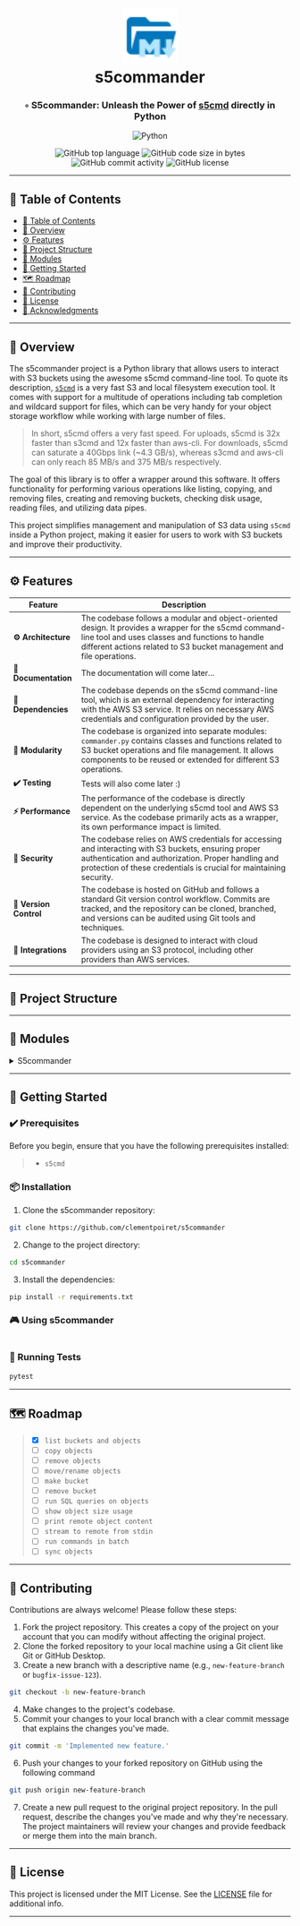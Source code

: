 <div align="center">
<h1 align="center">
<img src="https://raw.githubusercontent.com/PKief/vscode-material-icon-theme/ec559a9f6bfd399b82bb44393651661b08aaf7ba/icons/folder-markdown-open.svg" width="100" />
<br>s5commander
</h1>
<h3>◦ S5commander: Unleash the Power of <a href="https://github.com/peak/s5cmd" target="_blank">s5cmd</a> directly in Python</h3>

<p align="center">
<img src="https://img.shields.io/badge/Python-3776AB.svg?style&logo=Python&logoColor=white" alt="Python" />
</p>
<img src="https://img.shields.io/github/languages/top/clementpoiret/s5commander?style&color=5D6D7E" alt="GitHub top language" />
<img src="https://img.shields.io/github/languages/code-size/clementpoiret/s5commander?style&color=5D6D7E" alt="GitHub code size in bytes" />
<img src="https://img.shields.io/github/commit-activity/m/clementpoiret/s5commander?style&color=5D6D7E" alt="GitHub commit activity" />
<img src="https://img.shields.io/github/license/clementpoiret/s5commander?style&color=5D6D7E" alt="GitHub license" />
</div>

---

## 📒 Table of Contents
- [📒 Table of Contents](#-table-of-contents)
- [📍 Overview](#-overview)
- [⚙️ Features](#-features)
- [📂 Project Structure](#project-structure)
- [🧩 Modules](#modules)
- [🚀 Getting Started](#-getting-started)
- [🗺 Roadmap](#-roadmap)
- [🤝 Contributing](#-contributing)
- [📄 License](#-license)
- [👏 Acknowledgments](#-acknowledgments)

---


## 📍 Overview

The s5commander project is a Python library that allows users to interact with S3 buckets using the awesome s5cmd command-line tool.
To quote its description, [`s5cmd`](https://github.com/peak/s5cmd) is a very fast S3 and local filesystem execution tool.
It comes with support for a multitude of operations including tab completion and wildcard support for files, which can be very handy for your object storage workflow while working with large number of files.

> In short, s5cmd offers a very fast speed. For uploads, s5cmd is 32x faster than s3cmd and 12x faster than aws-cli. For downloads, s5cmd can saturate a 40Gbps link (~4.3 GB/s), whereas s3cmd and aws-cli can only reach 85 MB/s and 375 MB/s respectively.

The goal of this library is to offer a wrapper around this software.
It offers functionality for performing various operations like listing, copying, and removing files, creating and removing buckets, checking disk usage, reading files, and utilizing data pipes.

This project simplifies management and manipulation of S3 data using `s5cmd` inside a Python project, making it easier for users to work with S3 buckets and improve their productivity.

---

## ⚙️ Features

| Feature                | Description                           |
| ---------------------- | ------------------------------------- |
| **⚙️ Architecture**     | The codebase follows a modular and object-oriented design. It provides a wrapper for the s5cmd command-line tool and uses classes and functions to handle different actions related to S3 bucket management and file operations. |
| **📖 Documentation**   | The documentation will come later... |
| **🔗 Dependencies**    | The codebase depends on the s5cmd command-line tool, which is an external dependency for interacting with the AWS S3 service. It relies on necessary AWS credentials and configuration provided by the user. |
| **🧩 Modularity**      | The codebase is organized into separate modules: `commander.py` contains classes and functions related to S3 bucket operations and file management. It allows components to be reused or extended for different S3 operations. |
| **✔️ Testing**          | Tests will also come later :) |
| **⚡️ Performance**     | The performance of the codebase is directly dependent on the underlying s5cmd tool and AWS S3 service. As the codebase primarily acts as a wrapper, its own performance impact is limited. |
| **🔐 Security**        | The codebase relies on AWS credentials for accessing and interacting with S3 buckets, ensuring proper authentication and authorization. Proper handling and protection of these credentials is crucial for maintaining security.|
| **🔀 Version Control** | The codebase is hosted on GitHub and follows a standard Git version control workflow. Commits are tracked, and the repository can be cloned, branched, and versions can be audited using Git tools and techniques. |
| **🔌 Integrations**    | The codebase is designed to interact with cloud providers using an S3 protocol, including other providers than AWS services. |

---


## 📂 Project Structure




---

## 🧩 Modules

<details closed><summary>S5commander</summary>

| File                                                                                            | Summary                                                                                                                                                                                                                                                                                                        |
| ---                                                                                             | ---                                                                                                                                                                                                                                                                                                            |
| [commander.py](https://github.com/clementpoiret/s5commander/blob/main/s5commander/commander.py) | The code provides a wrapper for the s5cmd command-line tool, allowing users to interact with an S3 bucket. It supports functionalities like listing files, copying files, removing files, moving files, creating/removing buckets, selecting buckets, checking disk usage, reading files, and using data pipe. |

</details>

---

## 🚀 Getting Started

### ✔️ Prerequisites

Before you begin, ensure that you have the following prerequisites installed:
> - `s5cmd`

### 📦 Installation

1. Clone the s5commander repository:
```sh
git clone https://github.com/clementpoiret/s5commander
```

2. Change to the project directory:
```sh
cd s5commander
```

3. Install the dependencies:
```sh
pip install -r requirements.txt
```

### 🎮 Using s5commander

```python
```

### 🧪 Running Tests
```sh
pytest
```

---


## 🗺 Roadmap

> - [X] `list buckets and objects`
> - [ ] `copy objects`
> - [ ] `remove objects`
> - [ ] `move/rename objects`
> - [ ] `make bucket`
> - [ ] `remove bucket`
> - [ ] `run SQL queries on objects`
> - [ ] `show object size usage`
> - [ ] `print remote object content`
> - [ ] `stream to remote from stdin`
> - [ ] `run commands in batch`
> - [ ] `sync objects`

---

## 🤝 Contributing

Contributions are always welcome! Please follow these steps:
1. Fork the project repository. This creates a copy of the project on your account that you can modify without affecting the original project.
2. Clone the forked repository to your local machine using a Git client like Git or GitHub Desktop.
3. Create a new branch with a descriptive name (e.g., `new-feature-branch` or `bugfix-issue-123`).
```sh
git checkout -b new-feature-branch
```
4. Make changes to the project's codebase.
5. Commit your changes to your local branch with a clear commit message that explains the changes you've made.
```sh
git commit -m 'Implemented new feature.'
```
6. Push your changes to your forked repository on GitHub using the following command
```sh
git push origin new-feature-branch
```
7. Create a new pull request to the original project repository. In the pull request, describe the changes you've made and why they're necessary.
The project maintainers will review your changes and provide feedback or merge them into the main branch.

---

## 📄 License

This project is licensed under the MIT License. See the [LICENSE](LICENSE.md) file for additional info.

---
